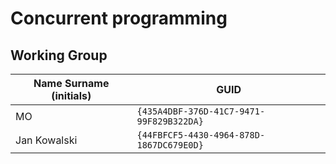 # Concurrent programming

## Working Group

| Name Surname (initials) | GUID                                     |
| ----------------------- | ---------------------------------------- |
| MO                      | `{435A4DBF-376D-41C7-9471-99F829B322DA}` |
| Jan Kowalski            | `{44FBFCF5-4430-4964-878D-1867DC679E0D}` |
